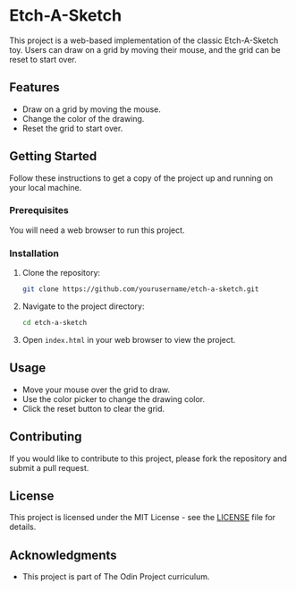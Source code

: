 # Etch-A-Sketch

This project is a web-based implementation of the classic Etch-A-Sketch toy. Users can draw on a grid by moving their mouse, and the grid can be reset to start over.

## Features

- Draw on a grid by moving the mouse.
- Change the color of the drawing.
- Reset the grid to start over.

## Getting Started

Follow these instructions to get a copy of the project up and running on your local machine.

### Prerequisites

You will need a web browser to run this project.

### Installation

1. Clone the repository:
   ```sh
   git clone https://github.com/yourusername/etch-a-sketch.git
   ```
2. Navigate to the project directory:
   ```sh
   cd etch-a-sketch
   ```
3. Open `index.html` in your web browser to view the project.

## Usage

- Move your mouse over the grid to draw.
- Use the color picker to change the drawing color.
- Click the reset button to clear the grid.

## Contributing

If you would like to contribute to this project, please fork the repository and submit a pull request.

## License

This project is licensed under the MIT License - see the [LICENSE](LICENSE) file for details.

## Acknowledgments

- This project is part of The Odin Project curriculum.
